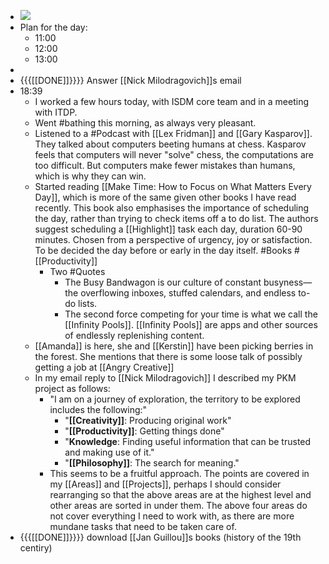 - ![](https://firebasestorage.googleapis.com/v0/b/firescript-577a2.appspot.com/o/imgs%2Fapp%2FDavidsroam%2FhmtgzhZtWC.png?alt=media&token=441e2d6b-bb4c-4903-a93f-9cdf230073bf)
- Plan for the day:
    - 11:00
    - 12:00
    - 13:00
-  
- {{{[[DONE]]}}}}  Answer [[Nick Milodragovich]]s email
- 18:39
    - I worked a few hours today, with ISDM core team and in a meeting with ITDP.
    - Went #bathing this morning, as always very pleasant. 
    - Listened to a #Podcast with [[Lex Fridman]] and [[Gary Kasparov]]. They talked about computers beeting humans at chess. Kasparov feels that computers will never "solve" chess, the computations are too difficult. But computers make fewer mistakes than humans, which is why they can win. 
    - Started reading [[Make Time: How to Focus on What Matters Every Day]], which is more of the same given other books I have read recently. This book also emphasises the importance of scheduling the day, rather than trying to check items off a to do list. The authors suggest scheduling a [[Highlight]] task each day, duration 60-90 minutes. Chosen from a perspective of urgency, joy or satisfaction. To be decided the day before or early in the day itself. #Books #[[Productivity]] 
        - Two #Quotes
            - The Busy Bandwagon is our culture of constant busyness—the overflowing inboxes, stuffed calendars, and endless to-do lists. 
            - The second force competing for your time is what we call the [[Infinity Pools]]. [[Infinity Pools]] are apps and other sources of endlessly replenishing content.
    - [[Amanda]] is here, she and [[Kerstin]] have been picking berries in the forest. She mentions that there is some loose talk of possibly getting a job at [[Angry Creative]]
    - In my email reply to  [[Nick Milodragovich]] I described my PKM project as follows:
        - "I am on a journey of exploration, the territory to be explored includes the following:"
            - "**[[Creativity]]**: Producing original work"
            - "**[[Productivity]]**: Getting things done"
            - "**Knowledge**: Finding useful information that can be trusted and making use of it."
            - "**[[Philosophy]]**: The search for meaning."
        - This seems to be a fruitful approach. The points are covered in my [[Areas]] and [[Projects]], perhaps I should consider rearranging so that the above areas are at the highest level and other areas are sorted in under them. The above four areas do not cover everything I need to work with, as there are more mundane tasks that need to be taken care of. 
- {{{[[DONE]]}}}} download [[Jan Guillou]]s books (history of the 19th centiry)
